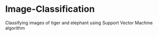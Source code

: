 # Image-Classification
Classifying images of tiger and elephant using Support Vector Machine algorithm
